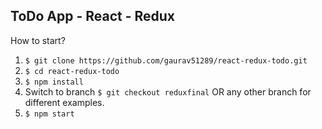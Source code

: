 ## ToDo App - React - Redux

How to start?
 1. `$ git clone https://github.com/gaurav51289/react-redux-todo.git`
 1. `$ cd react-redux-todo`
 1. `$ npm install`
 1. Switch to branch `$ git checkout reduxfinal` OR any other branch for different examples.
 1. `$ npm start`